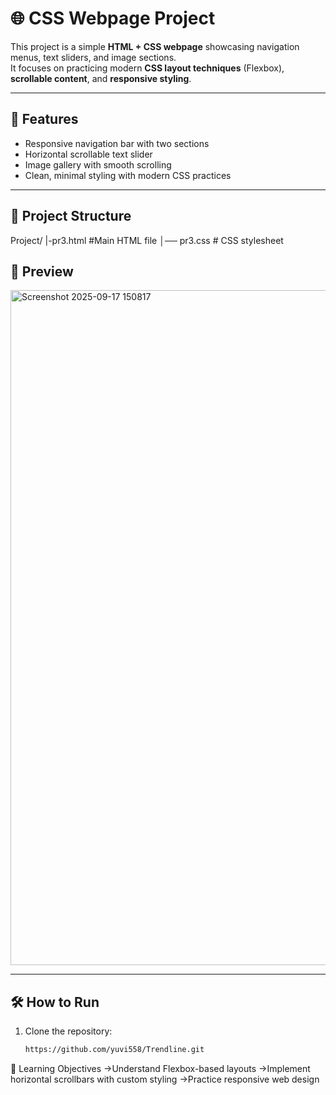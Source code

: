# 🌐 CSS Webpage Project

This project is a simple **HTML + CSS webpage** showcasing navigation menus, text sliders, and image sections.  
It focuses on practicing modern **CSS layout techniques** (Flexbox), **scrollable content**, and **responsive styling**.

---

## 🚀 Features
- Responsive navigation bar with two sections  
- Horizontal scrollable text slider  
- Image gallery with smooth scrolling  
- Clean, minimal styling with modern CSS practices  

---

## 📂 Project Structure

Project/
|-pr3.html #Main HTML file
│── pr3.css # CSS stylesheet

## 📸 Preview
<img width="1920" height="1080" alt="Screenshot 2025-09-17 150817" src="https://github.com/user-attachments/assets/34edffe3-5281-4865-ad43-26f74c8166ff" />

---

## 🛠️ How to Run
1. Clone the repository:
   ```bash
   https://github.com/yuvi558/Trendline.git


🎯 Learning Objectives
->Understand Flexbox-based layouts
->Implement horizontal scrollbars with custom styling
->Practice responsive web design



